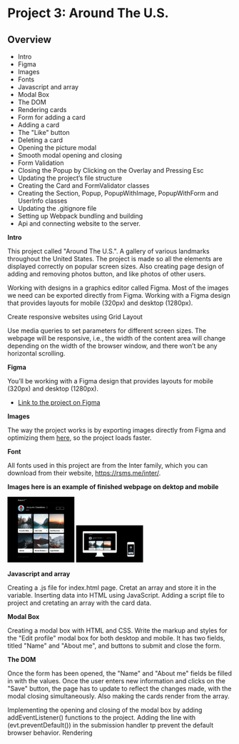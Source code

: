 # Project 3: Around The U.S.

## Overview

- Intro
- Figma
- Images
- Fonts
- Javascript and array
- Modal Box
- The DOM
- Rendering cards
- Form for adding a card
- Adding a card
- The "Like" button
- Deleting a card
- Opening the picture modal
- Smooth modal opening and closing
- Form Validation
- Closing the Popup by Clicking on the Overlay and Pressing Esc
- Updating the project’s file structure
- Creating the Card and FormValidator classes
- Creating the Section, Popup, PopupWithImage, PopupWithForm and UserInfo classes
- Updating the .gitignore file
- Setting up Webpack bundling and building
- Api and connecting website to the server.

**Intro**

This project called "Around The U.S.". A gallery of various landmarks throughout the United States. The project is made so all the elements are displayed correctly on popular screen sizes. Also creating page design of adding and removing photos button, and like photos of other users.

Working with designs in a graphics editor called Figma. Most of the images we need can be exported directly from Figma. Working with a Figma design that provides layouts for mobile (320px) and desktop (1280px).

Create responsive websites using Grid Layout

Use media queries to set parameters for different screen sizes. The webpage will be responsive, i.e., the width of the content area will change depending on the width of the browser window, and there won’t be any horizontal scrolling.

**Figma**

You’ll be working with a Figma design that provides layouts for mobile (320px) and desktop (1280px).

- [Link to the project on Figma](https://www.figma.com/file/ii4xxsJ0ghevUOcssTlHZv/Sprint-3%3A-Around-the-US?node-id=0%3A1)

**Images**

The way the project works is by exporting images directly from Figma and optimizing them [here](https://tinypng.com/), so the project loads faster.

**Font**

All fonts used in this project are from the Inter family, which you can download from their website, https://rsms.me/inter/.

**Images here is an example of finished webpage on dektop and mobile**

<img
  src="/images/screen320px.png"
  alt="finshed webpage on desktop and mobile.png"
  style="display: inline-block; margin: 0 auto; max-width: 150px">
<img
  src="/images/finshed webpage on desktop and mobile.png"
  alt="finshed webpage on desktop and mobile.png"
  style="display: inline-block; margin: 0 auto; max-width: 150px">

**Javascript and array**

Creating a .js file for index.html page. Cretat an array and store it in the variable. Inserting data into HTML using JavaScript. Adding a script file to project and cretating an array with the card data.

**Modal Box**

Creating a modal box with HTML and CSS. Write the markup and styles for the "Edit profile" modal box for both desktop and mobile. It has two fields, titled "Name" and "About me", and buttons to submit and close the form.

**The DOM**

Once the form has been opened, the "Name" and "About me" fields be filled in with the values. Once the user enters new information and clicks on the "Save" button, the page has to update to reflect the changes made, with the modal closing simultaneously. Also making the cards render from the array.

Implementing the opening and closing of the modal box by adding addEventListener() functions to the project.
Adding the line with (evt.preventDefault()) in the submission handler tp prevent the default browser behavior.
Rendering <template> elements with JavaScript.
Adding Elements to the DOM.

**Rendering cards**

Rewriting the logic to iterate through the array of cards using a for loop by using the appropriate array method like forEach.

**Form for adding a card**

Adding a form for adding a new card to the project that can be opened once the user clicks on the "+" button, and be closed when the user clicks on the "Close" button.

**Adding a card**

The user can write a custom name for the card and add a link to a picture. Once the user clicks on the "Save" button, the new card must appear at the card container's beginning, with the form modal closing simultaneously. Connect the handler to the form to watch the submit event.

**The "Like" button**

If the user clicks on the "Like" button, the heart changes its color.

**Deleting a card**

Adding a delete icon to the cards. Then, the buttons work by writing the needed code.

**Opening the picture modal**

Once a user clicks on a picture, the modal box with that picture opens. When they click "Close," it closes.

**Smooth modal opening and closing**

Making the modal box look smooth when opening and closing. When being opened, all the modal boxes smoothly appear out from transparency, and when being closed, they smoothly become completely transparent again.

**Form Validation**

Validating the "Edit Profile" Form and the "New Place" Form

If a field of the "Edit profile" form doesn't pass the validation, a red error message should be displayed underneath it.

If any field doesn't pass validation, the "Save" button should be inactive. If both fields pass validation, then they should be active. Use the colors from the design for the inactive buttons.

**Closing the Popup by Clicking on the Overlay and Pressing Esc**

Code a feature that allows the users to close the popup by clicking on the overlay, i.e. anywhere outside the popup's borders. And all so closing the popup by Pressing on Esc.

**Updating the project’s file structure**

se_project_aroundtheus/
components/
Card.js
FormValidator.js
pages/
index.js
index.css
utils/
utils.js
...everything else

**Creating the Card and FormValidator classes**

Create the Card class, which creates a card with text and an image link, as per the requirements
Create the FormValidator class, which sets settings for validating form fields according to the requirements.

**Creating the Section, Popup, PopupWithImage, PopupWithForm and UserInfo classes**

Add the Section, Popup, PopupWithForm, PopupWithImages, and UserInfo classes to your project. Each class should perform one specific task. All logic related to a specific task must be encapsulated in its respective class.

**Updating the .gitignore file**

we don't want Git to track some files after initialiing NPM and setting up Webpack, so we update .gitignore file to contain the following contents:
.DS_Store
node_modules/
dist/

**Setting up Webpack bundling and building**

Installing packages with npm install and making sure to install the specific versions indicated in the project by use the dependencies listed in the package.json file that provided.

**Api and connecting website to the server**
Connecting "Around the U.S." website project to the server.

### GitHub Pages link

[Link to Live Website] https://dbishop15.github.io/se_project_aroundtheus/
